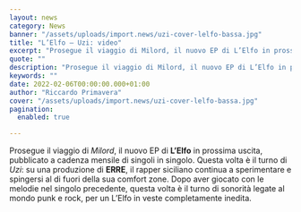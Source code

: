 ```yaml
---
layout: news
category: News
banner: "/assets/uploads/import.news/uzi-cover-lelfo-bassa.jpg"
title: "L’Elfo – Uzi: video"
excerpt: "Prosegue il viaggio di Milord, il nuovo EP di L’Elfo in prossima uscita, pubblicato a cadenza mensile di singoli in singolo. Questa volta è il turno di Uzi: su una produzione di ERRE, il rapper siciliano continua a sperimentare e spingersi al di fuori della sua comfort zone. Dopo aver giocato con le melodie nel [&hellip"
quote: ""
description: "Prosegue il viaggio di Milord, il nuovo EP di L’Elfo in prossima uscita, pubblicato a cadenza mensile di singoli in singolo. Questa volta è il turno di Uzi: su una produzione di ERRE, il rapper siciliano continua a sperimentare e spingersi al di fuori della sua comfort zone. Dopo aver giocato con le melodie nel [&hellip"
keywords: ""
date: 2022-02-06T00:00:00.000+01:00
author: "Riccardo Primavera"
cover: "/assets/uploads/import.news/uzi-cover-lelfo-bassa.jpg"
pagination:
  enabled: true

---
```


Prosegue il viaggio di _Milord_, il nuovo EP di **L’Elfo** in prossima uscita, pubblicato a cadenza mensile di singoli in singolo. Questa volta è il turno di _Uzi_: su una produzione di **ERRE**, il rapper siciliano continua a sperimentare e spingersi al di fuori della sua comfort zone. Dopo aver giocato con le melodie nel singolo precedente, questa volta è il turno di sonorità legate al mondo punk e rock, per un L’Elfo in veste completamente inedita.